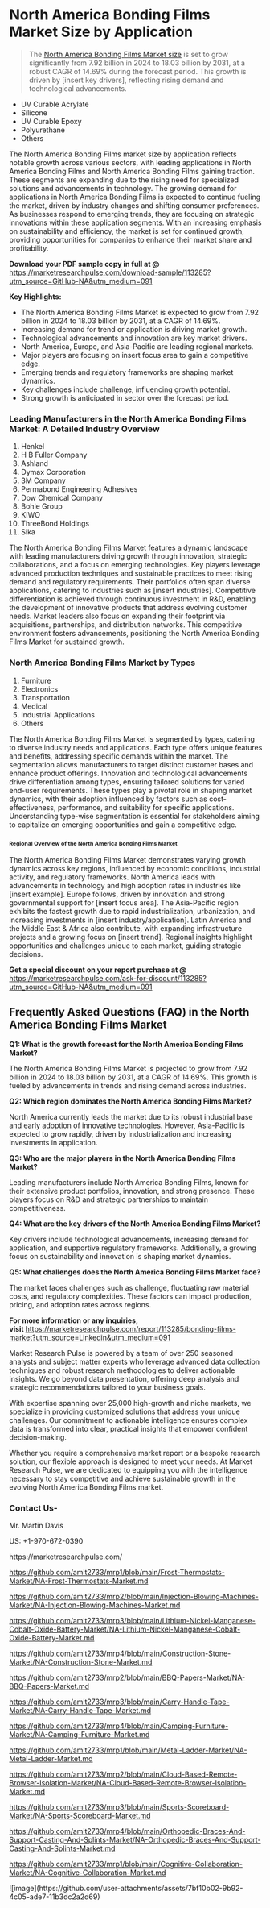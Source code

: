 <h1>North America Bonding Films Market&nbsp;Size by Application</h1><blockquote><p>The <a href="https://marketresearchpulse.com/download-sample/113285?utm_source=GitHub-NA&amp;utm_medium=091">North America Bonding Films Market size</a> is set to grow significantly from 7.92 billion in 2024 to 18.03 billion by 2031, at a robust CAGR of 14.69% during the forecast period. This growth is driven by [insert key drivers], reflecting rising demand and technological advancements.</p></blockquote><ul><li>UV Curable Acrylate<li> Silicone<li> UV Curable Epoxy<li> Polyurethane<li> Others</li></ul><p>The North America Bonding Films market size by application reflects notable growth across various sectors, with leading applications in North America Bonding Films and North America Bonding Films gaining traction. These segments are expanding due to the rising need for specialized solutions and advancements in technology. The growing demand for applications in North America Bonding Films is expected to continue fueling the market, driven by industry changes and shifting consumer preferences. As businesses respond to emerging trends, they are focusing on strategic innovations within these application segments. With an increasing emphasis on sustainability and efficiency, the market is set for continued growth, providing opportunities for companies to enhance their market share and profitability.</p><p><strong>Download your PDF sample copy in full at @ </strong><a href="https://marketresearchpulse.com/download-sample/113285?utm_source=GitHub-NA&amp;utm_medium=091">https://marketresearchpulse.com/download-sample/113285?utm_source=GitHub-NA&amp;utm_medium=091</a></p><p><strong>Key Highlights: </strong></p><ul><li>The North America Bonding Films Market is expected to grow from 7.92 billion in 2024 to 18.03 billion by 2031, at a CAGR of 14.69%.</li><li>Increasing demand for trend or application is driving market growth.</li><li>Technological advancements and innovation are key market drivers.</li><li>North America, Europe, and Asia-Pacific are leading regional markets.</li><li>Major players are focusing on insert focus area to gain a competitive edge.</li><li>Emerging trends and regulatory frameworks are shaping market dynamics.</li><li>Key challenges include challenge, influencing growth potential.</li><li>Strong growth is anticipated in sector over the forecast period.</li></ul><h3>Leading Manufacturers in the North America Bonding Films Market: A Detailed Industry Overview</h3><ol><li>Henkel</li><li>H B Fuller Company</li><li>Ashland</li><li>Dymax Corporation</li><li>3M Company</li><li>Permabond Engineering Adhesives</li><li>Dow Chemical Company</li><li>Bohle Group</li><li>KIWO</li><li>ThreeBond Holdings</li><li>Sika</li></ol><div class="flex max-w-full flex-col flex-grow"><div class="min-h-8 text-message flex w-full flex-col items-end gap-2 whitespace-normal break-words [.text-message+&amp;]:mt-5" dir="auto" data-message-author-role="assistant" data-message-id="fd8432e4-4910-450d-b182-61b7bfb0a01f" data-message-model-slug="gpt-4o"><div class="flex w-full flex-col gap-1 empty:hidden first:pt-[3px]"><div class="markdown prose w-full break-words dark:prose-invert light"><p>The North America Bonding Films Market features a dynamic landscape with leading manufacturers driving growth through innovation, strategic collaborations, and a focus on emerging technologies. Key players leverage advanced production techniques and sustainable practices to meet rising demand and regulatory requirements. Their portfolios often span diverse applications, catering to industries such as [insert industries]. Competitive differentiation is achieved through continuous investment in R&amp;D, enabling the development of innovative products that address evolving customer needs. Market leaders also focus on expanding their footprint via acquisitions, partnerships, and distribution networks. This competitive environment fosters advancements, positioning the North America Bonding Films Market for sustained growth.</p></div></div></div></div><h3>North America Bonding Films Market by Types</h3><ol><li>Furniture<li> Electronics<li> Transportation<li> Medical<li> Industrial Applications<li> Others</li></ol><div class="flex max-w-full flex-col flex-grow"><div class="min-h-8 text-message flex w-full flex-col items-end gap-2 whitespace-normal break-words [.text-message+&amp;]:mt-5" dir="auto" data-message-author-role="assistant" data-message-id="084470be-0bb7-4664-bddf-5156b4f41249" data-message-model-slug="gpt-4o-mini"><div class="flex w-full flex-col gap-1 empty:hidden first:pt-[3px]"><div class="markdown prose w-full break-words dark:prose-invert light"><p>The North America Bonding Films Market is segmented by types, catering to diverse industry needs and applications. Each type offers unique features and benefits, addressing specific demands within the market. The segmentation allows manufacturers to target distinct customer bases and enhance product offerings. Innovation and technological advancements drive differentiation among types, ensuring tailored solutions for varied end-user requirements. These types play a pivotal role in shaping market dynamics, with their adoption influenced by factors such as cost-effectiveness, performance, and suitability for specific applications. Understanding type-wise segmentation is essential for stakeholders aiming to capitalize on emerging opportunities and gain a competitive edge.</p></div></div></div></div><h3><span style="font-size: 11px;">Regional Overview of the North America Bonding Films Market</span></h3><div class="flex max-w-full flex-col flex-grow"><div class="min-h-8 text-message flex w-full flex-col items-end gap-2 whitespace-normal break-words [.text-message+&amp;]:mt-5" dir="auto" data-message-author-role="assistant" data-message-id="e9038762-ce64-4e30-91c9-9bd413514231" data-message-model-slug="gpt-4o-mini"><div class="flex w-full flex-col gap-1 empty:hidden first:pt-[3px]"><div class="markdown prose w-full break-words dark:prose-invert light"><p>The North America Bonding Films Market demonstrates varying growth dynamics across key regions, influenced by economic conditions, industrial activity, and regulatory frameworks. North America leads with advancements in technology and high adoption rates in industries like [insert example]. Europe follows, driven by innovation and strong governmental support for [insert focus area]. The Asia-Pacific region exhibits the fastest growth due to rapid industrialization, urbanization, and increasing investments in [insert industry/application]. Latin America and the Middle East &amp; Africa also contribute, with expanding infrastructure projects and a growing focus on [insert trend]. Regional insights highlight opportunities and challenges unique to each market, guiding strategic decisions.</p></div></div></div></div><p><strong>Get a special discount on your report purchase at @ </strong><a href="https://marketresearchpulse.com/ask-for-discount/113285?utm_source=GitHub-NA&amp;utm_medium=091">https://marketresearchpulse.com/ask-for-discount/113285?utm_source=GitHub-NA&amp;utm_medium=091</a></p><h2>Frequently Asked Questions (FAQ) in the North America Bonding Films Market</h2><p><strong>Q1: What is the growth forecast for the North America Bonding Films Market?</strong></p><p>The North America Bonding Films Market is projected to grow from 7.92 billion in 2024 to 18.03 billion by 2031, at a CAGR of 14.69%. This growth is fueled by advancements in trends and rising demand across industries.</p><p><strong>Q2: Which region dominates the North America Bonding Films Market?</strong></p><p>North America currently leads the market due to its robust industrial base and early adoption of innovative technologies. However, Asia-Pacific is expected to grow rapidly, driven by industrialization and increasing investments in application.</p><p><strong>Q3: Who are the major players in the North America Bonding Films Market?</strong></p><p>Leading manufacturers include North America Bonding Films, known for their extensive product portfolios, innovation, and strong presence. These players focus on R&amp;D and strategic partnerships to maintain competitiveness.</p><p><strong>Q4: What are the key drivers of the North America Bonding Films Market?</strong></p><p>Key drivers include technological advancements, increasing demand for application, and supportive regulatory frameworks. Additionally, a growing focus on sustainability and innovation is shaping market dynamics.</p><p><strong>Q5: What challenges does the North America Bonding Films Market face?</strong></p><p>The market faces challenges such as challenge, fluctuating raw material costs, and regulatory complexities. These factors can impact production, pricing, and adoption rates across regions.</p><p><strong>For more information or any inquiries, visit&nbsp;</strong><a href="https://marketresearchpulse.com/report/113285/bonding-films-market?utm_source=Linkedin&utm_medium=091">https://marketresearchpulse.com/report/113285/bonding-films-market?utm_source=Linkedin&utm_medium=091</a></p><p>Market Research Pulse is powered by a team of over 250 seasoned analysts and subject matter experts who leverage advanced data collection techniques and robust research methodologies to deliver actionable insights. We go beyond data presentation, offering deep analysis and strategic recommendations tailored to your business goals.</p><p>With expertise spanning over 25,000 high-growth and niche markets, we specialize in providing customized solutions that address your unique challenges. Our commitment to actionable intelligence ensures complex data is transformed into clear, practical insights that empower confident decision-making.</p><p>Whether you require a comprehensive market report or a bespoke research solution, our flexible approach is designed to meet your needs. At Market Research Pulse, we are dedicated to equipping you with the intelligence necessary to stay competitive and achieve sustainable growth in the evolving North America Bonding Films market.</p><h3><strong>Contact Us-</strong></h3><p>Mr. Martin Davis</p><p>US: +1-970-672-0390</p><p>https://marketresearchpulse.com/</p><p><a href="https://github.com/amit2733/mrp1/blob/main/Frost-Thermostats-Market/NA-Frost-Thermostats-Market.md">https://github.com/amit2733/mrp1/blob/main/Frost-Thermostats-Market/NA-Frost-Thermostats-Market.md</a></p><p><a href="https://github.com/amit2733/mrp2/blob/main/Injection-Blowing-Machines-Market/NA-Injection-Blowing-Machines-Market.md">https://github.com/amit2733/mrp2/blob/main/Injection-Blowing-Machines-Market/NA-Injection-Blowing-Machines-Market.md</a></p><p><a href="https://github.com/amit2733/mrp3/blob/main/Lithium-Nickel-Manganese-Cobalt-Oxide-Battery-Market/NA-Lithium-Nickel-Manganese-Cobalt-Oxide-Battery-Market.md">https://github.com/amit2733/mrp3/blob/main/Lithium-Nickel-Manganese-Cobalt-Oxide-Battery-Market/NA-Lithium-Nickel-Manganese-Cobalt-Oxide-Battery-Market.md</a></p><p><a href="https://github.com/amit2733/mrp4/blob/main/Construction-Stone-Market/NA-Construction-Stone-Market.md">https://github.com/amit2733/mrp4/blob/main/Construction-Stone-Market/NA-Construction-Stone-Market.md</a></p><p><a href="https://github.com/amit2733/mrp2/blob/main/BBQ-Papers-Market/NA-BBQ-Papers-Market.md">https://github.com/amit2733/mrp2/blob/main/BBQ-Papers-Market/NA-BBQ-Papers-Market.md</a></p><p><a href="https://github.com/amit2733/mrp3/blob/main/Carry-Handle-Tape-Market/NA-Carry-Handle-Tape-Market.md">https://github.com/amit2733/mrp3/blob/main/Carry-Handle-Tape-Market/NA-Carry-Handle-Tape-Market.md</a></p><p><a href="https://github.com/amit2733/mrp4/blob/main/Camping-Furniture-Market/NA-Camping-Furniture-Market.md">https://github.com/amit2733/mrp4/blob/main/Camping-Furniture-Market/NA-Camping-Furniture-Market.md</a></p><p><a href="https://github.com/amit2733/mrp1/blob/main/Metal-Ladder-Market/NA-Metal-Ladder-Market.md">https://github.com/amit2733/mrp1/blob/main/Metal-Ladder-Market/NA-Metal-Ladder-Market.md</a></p><p><a href="https://github.com/amit2733/mrp2/blob/main/Cloud-Based-Remote-Browser-Isolation-Market/NA-Cloud-Based-Remote-Browser-Isolation-Market.md">https://github.com/amit2733/mrp2/blob/main/Cloud-Based-Remote-Browser-Isolation-Market/NA-Cloud-Based-Remote-Browser-Isolation-Market.md</a></p><p><a href="https://github.com/amit2733/mrp3/blob/main/Sports-Scoreboard-Market/NA-Sports-Scoreboard-Market.md">https://github.com/amit2733/mrp3/blob/main/Sports-Scoreboard-Market/NA-Sports-Scoreboard-Market.md</a></p><p><a href="https://github.com/amit2733/mrp4/blob/main/Orthopedic-Braces-And-Support-Casting-And-Splints-Market/NA-Orthopedic-Braces-And-Support-Casting-And-Splints-Market.md">https://github.com/amit2733/mrp4/blob/main/Orthopedic-Braces-And-Support-Casting-And-Splints-Market/NA-Orthopedic-Braces-And-Support-Casting-And-Splints-Market.md</a></p><p><a href="https://github.com/amit2733/mrp1/blob/main/Cognitive-Collaboration-Market/NA-Cognitive-Collaboration-Market.md">https://github.com/amit2733/mrp1/blob/main/Cognitive-Collaboration-Market/NA-Cognitive-Collaboration-Market.md</a></p>
![image](https://github.com/user-attachments/assets/7bf10b02-9b92-4c05-ade7-11b3dc2a2d69)
